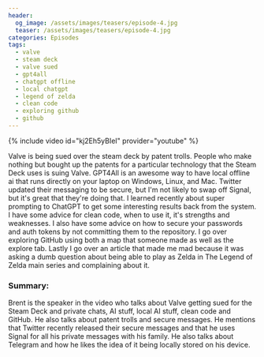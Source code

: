 ```yaml
---
header:
  og_image: /assets/images/teasers/episode-4.jpg
  teaser: /assets/images/teasers/episode-4.jpg
categories: Episodes
tags:
  - valve
  - steam deck
  - valve sued
  - gpt4all
  - chatgpt offline
  - local chatgpt
  - legend of zelda
  - clean code
  - exploring github
  - github
---
```


{% include video id="kj2Eh5yBIeI" provider="youtube" %}

Valve is being sued over the steam deck by patent trolls. People who make nothing but bought up the patents for a particular technology that the Steam Deck uses is suing Valve. GPT4All is an awesome way to have local offline ai that runs directly on your laptop on Windows, Linux, and Mac. Twitter updated their messaging to be secure, but I'm not likely to swap off Signal, but it's great that they're doing that. I learned recently about super prompting to ChatGPT to get some interesting results back from the system. I have some advice for clean code, when to use it, it's strengths and weaknesses. I also have some advice on how to secure your passwords and auth tokens by not committing them to the repository. I go over exploring GitHub using both a map that someone made as well as the explore tab. Lastly I go over an article that made me mad because it was asking a dumb question about being able to play as Zelda in The Legend of Zelda main series and complaining about it.

### Summary:
Brent is the speaker in the video who talks about Valve getting sued for the Steam Deck and private chats, AI stuff, local AI stuff, clean code and GitHub. He also talks about patent trolls and secure messages. He mentions that Twitter recently released their secure messages and that he uses Signal for all his private messages with his family. He also talks about Telegram and how he likes the idea of it being locally stored on his device.
